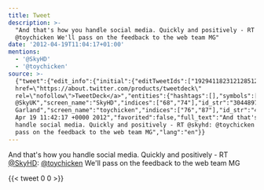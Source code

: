 ```yaml
---
title: Tweet
description: >-
  "And that's how you handle social media. Quickly and positively - RT @skyhd:
  @toychicken We'll pass on the feedback to the web team MG"
date: '2012-04-19T11:04:17+01:00'
mentions:
  - '@SkyHD'
  - '@toychicken'
source: >-
  {"tweet":{"edit_info":{"initial":{"editTweetIds":["192941182312128512"],"editableUntil":"2012-04-19T12:42:17.194Z","editsRemaining":"5","isEditEligible":true}},"retweeted":false,"source":"<a
  href=\"https://about.twitter.com/products/tweetdeck\"
  rel=\"nofollow\">TweetDeck</a>","entities":{"hashtags":[],"symbols":[],"user_mentions":[{"name":"Now
  @SkyUK","screen_name":"SkyHD","indices":["68","74"],"id_str":"3044897609","id":"3044897609"},{"name":"Leigh
  Garland","screen_name":"toychicken","indices":["76","87"],"id_str":"47927522","id":"47927522"}],"urls":[]},"display_text_range":["0","133"],"favorite_count":"0","id_str":"192941182312128512","truncated":false,"retweet_count":"0","id":"192941182312128512","created_at":"Thu
  Apr 19 11:42:17 +0000 2012","favorited":false,"full_text":"And that's how you
  handle social media. Quickly and positively - RT @skyhd: @toychicken We'll
  pass on the feedback to the web team MG","lang":"en"}}
---
```

And that's how you handle social media. Quickly and positively - RT [@SkyHD](https://twitter.com/@SkyHD): [@toychicken](https://twitter.com/@toychicken) We'll pass on the feedback to the web team MG
    
{{< tweet 0 0 >}}
    
